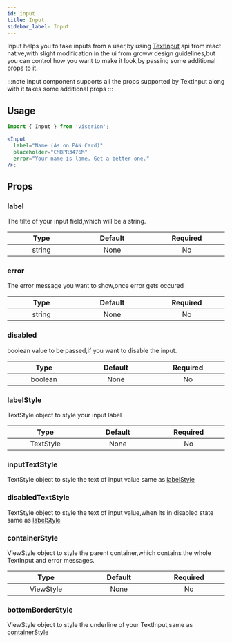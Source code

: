 ```yaml
---
id: input
title: Input
sidebar_label: Input
---
```


Input helps you to take inputs from a user,by using [TextInput]() api from react native,with slight modification in the ui from groww design guidelines,but you can control how you want to make it look,by passing some additional props to it.

:::note
Input component supports all the props supported by TextInput along with it takes some additional props
:::

## Usage

```jsx
import { Input } from 'viserion';

<Input
  label="Name (As on PAN Card)"
  placeholder="CMBPR3476M"
  error="Your name is lame. Get a better one."
/>;
```

## Props

### label

The tilte of your input field,which will be a string.

|           Type            |         Default         |       Required        |
| :-----------------------: | :---------------------: | :-------------------: |
| string <img width="500"/> | None <img width="500"/> | No <img width="500"/> |

### error

The error message you want to show,once error gets occured

|           Type            |         Default         |       Required        |
| :-----------------------: | :---------------------: | :-------------------: |
| string <img width="500"/> | None <img width="500"/> | No <img width="500"/> |

### disabled

boolean value to be passed,if you want to disable the input.

|            Type            |         Default         |       Required        |
| :------------------------: | :---------------------: | :-------------------: |
| boolean <img width="500"/> | None <img width="500"/> | No <img width="500"/> |

### labelStyle

TextStyle object to style your input label

|             Type             |         Default         |       Required        |
| :--------------------------: | :---------------------: | :-------------------: |
| TextStyle <img width="500"/> | None <img width="500"/> | No <img width="500"/> |

### inputTextStyle

TextStyle object to style the text of input value same as [labelStyle](#labelstyle)

### disabledTextStyle

TextStyle object to style the text of input value,when its in disabled state same as [labelStyle](#labelstyle)

### containerStyle

ViewStyle object to style the parent container,which contains the whole TextInput and error messages.

|             Type             |         Default         |       Required        |
| :--------------------------: | :---------------------: | :-------------------: |
| ViewStyle <img width="500"/> | None <img width="500"/> | No <img width="500"/> |

### bottomBorderStyle

ViewStyle object to style the underline of your TextInput,same as [containerStyle](#containerstyle)
